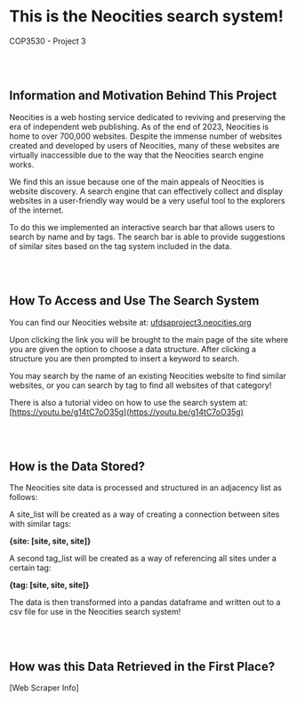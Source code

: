 <H1> This is the Neocities search system! </h1>
COP3530 - Project 3

<br/><br/>

## Information and Motivation Behind This Project

Neocities is a web hosting service dedicated to reviving and preserving the era of independent web publishing. As of the end of 2023, Neocities is home to over 700,000 websites. Despite the immense number of websites created and developed by users of Neocities, many of these websites are virtually inaccessible due to the way that the Neocities search engine works.

We find this an issue because one of the main appeals of Neocities is website discovery. A search engine that can effectively collect and display websites in a user-friendly way would be a very useful tool to the explorers of the internet.

To do this we implemented an interactive search bar that allows users to search by name and by tags. The search bar is able to provide suggestions of similar sites based on the tag system included in the data.

<br/><br/>

## How To Access and Use The Search System

You can find our Neocities website at: [ufdsaproject3.neocities.org](ufdsaproject3.neocities.org)

Upon clicking the link you will be brought to the main page of the site where you are given the option to choose a data structure. After clicking a structure you are then prompted to insert a keyword to search.

You may search by the name of an existing Neocities website to find similar websites, or you can search by tag to find all websites of that category!

There is also a tutorial video on how to use the search system at: [https://youtu.be/g14tC7oO35g](https://youtu.be/g14tC7oO35g)

<br/><br/>

## How is the Data Stored?

The Neocities site data is processed and structured in an adjacency list as follows:

A site_list will be created as a way of creating a connection between sites with similar tags:

**{site: [site, site, site]}**

A second tag_list will be created as a way of referencing all sites under a certain tag:

**{tag: [site, site, site]}**

The data is then transformed into a pandas dataframe and written out to a csv file for use in the Neocities search system!

<br/><br/>

## How was this Data Retrieved in the First Place?

[Web Scraper Info]


